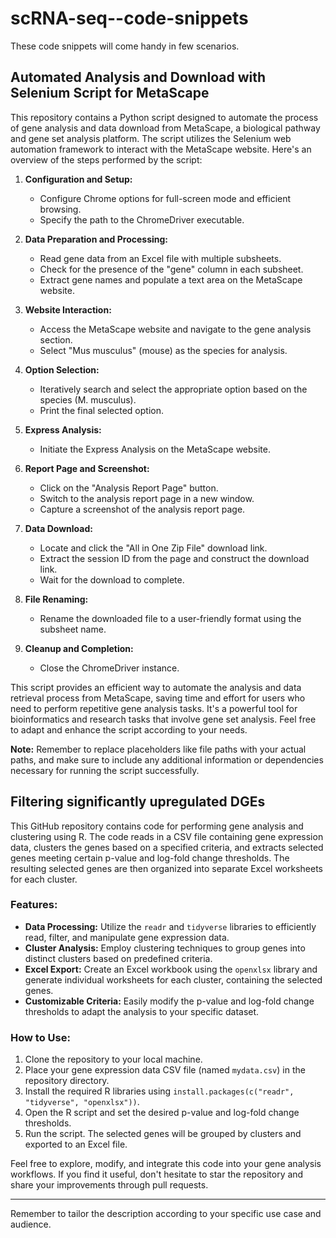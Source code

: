 # scRNA-seq--code-snippets
These code snippets will come handy in few scenarios. 


## Automated Analysis and Download with Selenium Script for MetaScape

This repository contains a Python script designed to automate the process of gene analysis and data download from MetaScape, a biological pathway and gene set analysis platform. The script utilizes the Selenium web automation framework to interact with the MetaScape website. Here's an overview of the steps performed by the script:

1. **Configuration and Setup:**
   - Configure Chrome options for full-screen mode and efficient browsing.
   - Specify the path to the ChromeDriver executable.

2. **Data Preparation and Processing:**
   - Read gene data from an Excel file with multiple subsheets.
   - Check for the presence of the "gene" column in each subsheet.
   - Extract gene names and populate a text area on the MetaScape website.

3. **Website Interaction:**
   - Access the MetaScape website and navigate to the gene analysis section.
   - Select "Mus musculus" (mouse) as the species for analysis.

4. **Option Selection:**
   - Iteratively search and select the appropriate option based on the species (M. musculus).
   - Print the final selected option.

5. **Express Analysis:**
   - Initiate the Express Analysis on the MetaScape website.

6. **Report Page and Screenshot:**
   - Click on the "Analysis Report Page" button.
   - Switch to the analysis report page in a new window.
   - Capture a screenshot of the analysis report page.

7. **Data Download:**
   - Locate and click the "All in One Zip File" download link.
   - Extract the session ID from the page and construct the download link.
   - Wait for the download to complete.

8. **File Renaming:**
   - Rename the downloaded file to a user-friendly format using the subsheet name.

9. **Cleanup and Completion:**
   - Close the ChromeDriver instance.

This script provides an efficient way to automate the analysis and data retrieval process from MetaScape, saving time and effort for users who need to perform repetitive gene analysis tasks. It's a powerful tool for bioinformatics and research tasks that involve gene set analysis. Feel free to adapt and enhance the script according to your needs.

**Note:** Remember to replace placeholders like file paths with your actual paths, and make sure to include any additional information or dependencies necessary for running the script successfully.



## Filtering significantly upregulated DGEs

This GitHub repository contains code for performing gene analysis and clustering using R. The code reads in a CSV file containing gene expression data, clusters the genes based on a specified criteria, and extracts selected genes meeting certain p-value and log-fold change thresholds. The resulting selected genes are then organized into separate Excel worksheets for each cluster.

### Features:

- **Data Processing:** Utilize the `readr` and `tidyverse` libraries to efficiently read, filter, and manipulate gene expression data.
- **Cluster Analysis:** Employ clustering techniques to group genes into distinct clusters based on predefined criteria.
- **Excel Export:** Create an Excel workbook using the `openxlsx` library and generate individual worksheets for each cluster, containing the selected genes.
- **Customizable Criteria:** Easily modify the p-value and log-fold change thresholds to adapt the analysis to your specific dataset.

### How to Use:

1. Clone the repository to your local machine.
2. Place your gene expression data CSV file (named `mydata.csv`) in the repository directory.
3. Install the required R libraries using `install.packages(c("readr", "tidyverse", "openxlsx"))`.
4. Open the R script and set the desired p-value and log-fold change thresholds.
5. Run the script. The selected genes will be grouped by clusters and exported to an Excel file.

Feel free to explore, modify, and integrate this code into your gene analysis workflows. If you find it useful, don't hesitate to star the repository and share your improvements through pull requests.

---

Remember to tailor the description according to your specific use case and audience.
